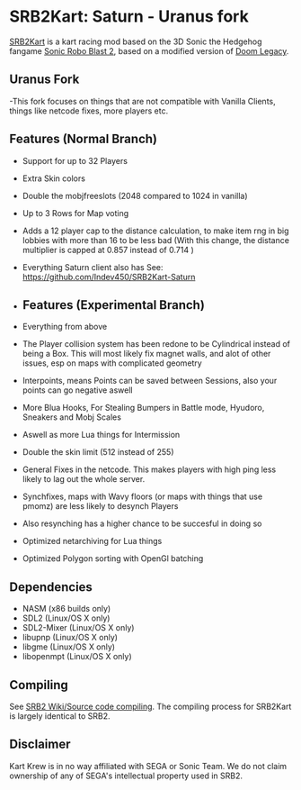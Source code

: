 # SRB2Kart: Saturn - Uranus fork

[SRB2Kart](https://srb2.org/mods/) is a kart racing mod based on the 3D Sonic the Hedgehog fangame [Sonic Robo Blast 2](https://srb2.org/), based on a modified version of [Doom Legacy](http://doomlegacy.sourceforge.net/).

## Uranus Fork
-This fork focuses on things that are not compatible with Vanilla Clients, things like netcode fixes, more players etc.

## Features (Normal Branch)
- Support for up to 32 Players
- Extra Skin colors
- Double the mobjfreeslots (2048 compared to 1024 in vanilla)
- Up to 3 Rows for Map voting
- Adds a 12 player cap to the distance calculation, to make item rng in big lobbies with more than 16 to be less bad (With this change, the distance multiplier is capped at 0.857 instead of 0.714 )
- Everything Saturn client also has See: https://github.com/Indev450/SRB2Kart-Saturn

- ## Features (Experimental Branch)
- Everything from above
- The Player collision system has been redone to be Cylindrical instead of being a Box. This will most likely fix magnet walls, and alot of other issues, esp on maps with complicated geometry
- Interpoints, means Points can be saved between Sessions, also your points can go negative aswell
- More Blua Hooks, For Stealing Bumpers in Battle mode, Hyudoro, Sneakers and Mobj Scales
- Aswell as more Lua things for Intermission
- Double the skin limit (512 instead of 255)
- General Fixes in the netcode. This makes players with high ping less likely to lag out the whole server.
- Synchfixes, maps with Wavy floors (or maps with things that use pmomz) are less likely to desynch Players
- Also resynching has a higher chance to be succesful in doing so
- Optimized netarchiving for Lua things
- Optimized Polygon sorting with OpenGl batching 

## Dependencies
- NASM (x86 builds only)
- SDL2 (Linux/OS X only)
- SDL2-Mixer (Linux/OS X only)
- libupnp (Linux/OS X only)
- libgme (Linux/OS X only)
- libopenmpt (Linux/OS X only)

## Compiling

See [SRB2 Wiki/Source code compiling](http://wiki.srb2.org/wiki/Source_code_compiling). The compiling process for SRB2Kart is largely identical to SRB2.

## Disclaimer
Kart Krew is in no way affiliated with SEGA or Sonic Team. We do not claim ownership of any of SEGA's intellectual property used in SRB2.
